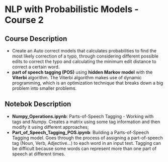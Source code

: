 # NLP with Probabilistic Models - Course 2

## Course Description
  - Create an Auto correct models that calculates probabilities to find the most likely correction of a typo, through considering different possible edits to correct the typo and calculating the minimum edit distance to correct a certain word.
  - **part of speech tagging (POS)** using **hidden Markov model** with the **Viterbi** algorithm. The Viterbi algorithm makes use of dynamic programming, which is an optimization technique that breaks down a big problem into smaller problems. 

## Notebok Description
  - **Numpy_Operations.ipynb**: Parts-of-Speech Tagging - Working with tags and Numpy. Creates a matrix using some tag information and then modify it using different approaches;
  - **Part_of_Speech_Tagging_POS.ipynb**: Building a Parts-of-Speech Tagging model. Goes through the process of assigning a part-of-speech tag (Noun, Verb, Adjective...) to each word in an input text. Tagging can be difficult because some words can represent more than one part of speech at different times. 
